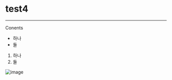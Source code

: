 # test4
---
Conents
* 하나
* 둘
1. 하나
2. 둘

![image](https://github.com/chosungpil/test4/assets/60201909/03399eec-1327-4012-9377-789c2cf8a9b9)
